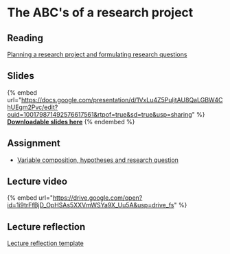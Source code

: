 # The ABC's of a research project

## Reading

[Planning a research project and formulating research questions](https://drive.google.com/file/d/1xHIVakPkwJSDwpoU-wzwrW8dTZr115JR/view?usp=sharing)

## Slides

{% embed url="https://docs.google.com/presentation/d/1VxLu4Z5PuljtAU8QaLGBW4ChUEgm2Pvc/edit?ouid=100179871492576617561&rtpof=true&sd=true&usp=sharing" %}
[**Downloadable slides here**](https://docs.google.com/presentation/d/1VxLu4Z5PuljtAU8QaLGBW4ChUEgm2Pvc/edit?usp=sharing\&ouid=100179871492576617561\&rtpof=true\&sd=true)
{% endembed %}

## Assignment

* [Variable composition, hypotheses and research question](https://docs.google.com/document/d/1VDeFAlU6jEDcFKVDW39z4D9OWp7FI01C/edit?usp=sharing\&ouid=100179871492576617561\&rtpof=true\&sd=true)

## Lecture video

{% embed url="https://drive.google.com/open?id=1i9trFfBjD_OpHSAs5XXVmWSYa9X_Uu5A&usp=drive_fs" %}

## Lecture reflection

[Lecture reflection template](https://docs.google.com/document/d/11_BypYl5N1eMg7ppG9YCzfZFX8MD9lnO?rtpof=true\&usp=drive_fs)
